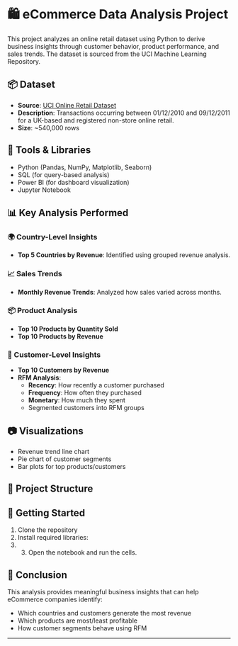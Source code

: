 # 🛍️ eCommerce Data Analysis Project

This project analyzes an online retail dataset using Python to derive business insights through customer behavior, product performance, and sales trends. The dataset is sourced from the UCI Machine Learning Repository.

## 📦 Dataset

- **Source**: [UCI Online Retail Dataset](https://archive.ics.uci.edu/ml/datasets/online+retail)
- **Description**: Transactions occurring between 01/12/2010 and 09/12/2011 for a UK-based and registered non-store online retail.
- **Size**: ~540,000 rows

## 🧰 Tools & Libraries

- Python (Pandas, NumPy, Matplotlib, Seaborn)
- SQL (for query-based analysis)
- Power BI (for dashboard visualization)
- Jupyter Notebook

## 📊 Key Analysis Performed

### 🌍 Country-Level Insights
- **Top 5 Countries by Revenue**: Identified using grouped revenue analysis.

### 📈 Sales Trends
- **Monthly Revenue Trends**: Analyzed how sales varied across months.

### 📦 Product Analysis
- **Top 10 Products by Quantity Sold**
- **Top 10 Products by Revenue**

### 👥 Customer-Level Insights
- **Top 10 Customers by Revenue**
- **RFM Analysis**:
  - **Recency**: How recently a customer purchased
  - **Frequency**: How often they purchased
  - **Monetary**: How much they spent
  - Segmented customers into RFM groups

## 📷 Visualizations

- Revenue trend line chart
- Pie chart of customer segments
- Bar plots for top products/customers

## 📁 Project Structure
## 🚀 Getting Started

1. Clone the repository
2. Install required libraries:
3. 3. Open the notebook and run the cells.

## 📌 Conclusion

This analysis provides meaningful business insights that can help eCommerce companies identify:
- Which countries and customers generate the most revenue
- Which products are most/least profitable
- How customer segments behave using RFM

---

